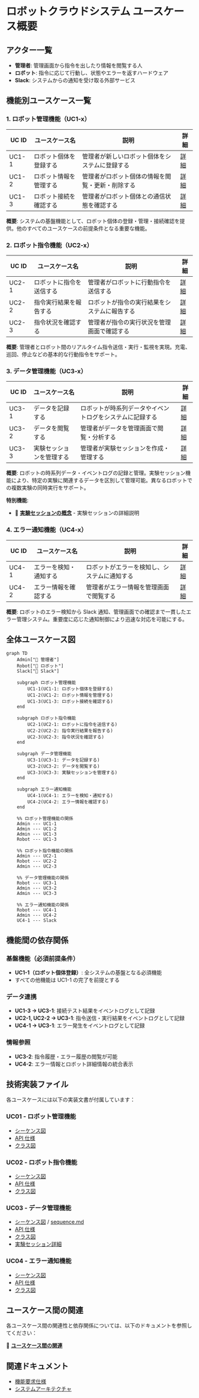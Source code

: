 # ロボットクラウドシステム ユースケース概要

## アクター一覧

- **管理者**: 管理画面から指令を出したり情報を閲覧する人
- **ロボット**: 指令に応じて行動し、状態やエラーを返すハードウェア
- **Slack**: システムからの通知を受け取る外部サービス

## 機能別ユースケース一覧

### 1. ロボット管理機能（UC1-x）

| UC ID | ユースケース名         | 説明                                             | 詳細                                   |
| ----- | ---------------------- | ------------------------------------------------ | -------------------------------------- |
| UC1-1 | ロボット個体を登録する | 管理者が新しいロボット個体をシステムに登録する   | [詳細](UC01_robot_management/index.md) |
| UC1-2 | ロボット情報を管理する | 管理者がロボット個体の情報を閲覧・更新・削除する | [詳細](UC01_robot_management/index.md) |
| UC1-3 | ロボット接続を確認する | 管理者がロボット個体との通信状態を確認する       | [詳細](UC01_robot_management/index.md) |

**概要**: システムの基盤機能として、ロボット個体の登録・管理・接続確認を提供。他のすべてのユースケースの前提条件となる重要な機能。

### 2. ロボット指令機能（UC2-x）

| UC ID | ユースケース名           | 説明                                         | 詳細                                |
| ----- | ------------------------ | -------------------------------------------- | ----------------------------------- |
| UC2-1 | ロボットに指令を送信する | 管理者がロボットに行動指令を送信する         | [詳細](UC02_robot_command/index.md) |
| UC2-2 | 指令実行結果を報告する   | ロボットが指令の実行結果をシステムに報告する | [詳細](UC02_robot_command/index.md) |
| UC2-3 | 指令状況を確認する       | 管理者が指令の実行状況を管理画面で確認する   | [詳細](UC02_robot_command/index.md) |

**概要**: 管理者とロボット間のリアルタイム指令送信・実行・監視を実現。充電、巡回、停止などの基本的な行動指令をサポート。

### 3. データ管理機能（UC3-x）

| UC ID | ユースケース名           | 説明                                                     | 詳細                                  |
| ----- | ------------------------ | -------------------------------------------------------- | ------------------------------------- |
| UC3-1 | データを記録する         | ロボットが時系列データやイベントログをシステムに記録する | [詳細](UC03_data_management/index.md) |
| UC3-2 | データを閲覧する         | 管理者がデータを管理画面で閲覧・分析する                 | [詳細](UC03_data_management/index.md) |
| UC3-3 | 実験セッションを管理する | 管理者が実験セッションを作成・管理する                   | [詳細](UC03_data_management/index.md) |

**概要**: ロボットの時系列データ・イベントログの記録と管理。実験セッション機能により、特定の実験に関連するデータを区別して管理可能。異なるロボットでの複数実験の同時実行をサポート。

**特別機能**:

- 📖 **[実験セッションの概念](UC03_data_management/experiment_session.md)** - 実験セッションの詳細説明

### 4. エラー通知機能（UC4-x）

| UC ID | ユースケース名         | 説明                                         | 詳細                                     |
| ----- | ---------------------- | -------------------------------------------- | ---------------------------------------- |
| UC4-1 | エラーを検知・通知する | ロボットがエラーを検知し、システムに通知する | [詳細](UC04_error_notification/index.md) |
| UC4-2 | エラー情報を確認する   | 管理者がエラー情報を管理画面で閲覧する       | [詳細](UC04_error_notification/index.md) |

**概要**: ロボットのエラー検知から Slack 通知、管理画面での確認まで一貫したエラー管理システム。重要度に応じた通知制御により迅速な対応を可能にする。

## 全体ユースケース図

```mermaid
graph TD
    Admin["👤 管理者"]
    Robot["🤖 ロボット"]
    Slack["💬 Slack"]

    subgraph ロボット管理機能
        UC1-1(UC1-1: ロボット個体を登録する)
        UC1-2(UC1-2: ロボット情報を管理する)
        UC1-3(UC1-3: ロボット接続を確認する)
    end

    subgraph ロボット指令機能
        UC2-1(UC2-1: ロボットに指令を送信する)
        UC2-2(UC2-2: 指令実行結果を報告する)
        UC2-3(UC2-3: 指令状況を確認する)
    end

    subgraph データ管理機能
        UC3-1(UC3-1: データを記録する)
        UC3-2(UC3-2: データを閲覧する)
        UC3-3(UC3-3: 実験セッションを管理する)
    end

    subgraph エラー通知機能
        UC4-1(UC4-1: エラーを検知・通知する)
        UC4-2(UC4-2: エラー情報を確認する)
    end

    %% ロボット管理機能の関係
    Admin --- UC1-1
    Admin --- UC1-2
    Admin --- UC1-3
    Robot --- UC1-3

    %% ロボット指令機能の関係
    Admin --- UC2-1
    Robot --- UC2-2
    Admin --- UC2-3

    %% データ管理機能の関係
    Robot --- UC3-1
    Admin --- UC3-2
    Admin --- UC3-3

    %% エラー通知機能の関係
    Robot --- UC4-1
    Admin --- UC4-2
    UC4-1 --- Slack
```

## 機能間の依存関係

### 基盤機能（必須前提条件）

- **UC1-1（ロボット個体登録）**: 全システムの基盤となる必須機能
- すべての他機能は UC1-1 の完了を前提とする

### データ連携

- **UC1-3 → UC3-1**: 接続テスト結果をイベントログとして記録
- **UC2-1, UC2-2 → UC3-1**: 指令送信・実行結果をイベントログとして記録
- **UC4-1 → UC3-1**: エラー発生をイベントログとして記録

### 情報参照

- **UC3-2**: 指令履歴・エラー履歴の閲覧が可能
- **UC4-2**: エラー情報とロボット詳細情報の統合表示

## 技術実装ファイル

各ユースケースには以下の実装文書が付属しています：

### UC01 - ロボット管理機能

- [シーケンス図](UC01_robot_management/sequence.md)
- [API 仕様](UC01_robot_management/api_spec.md)
- [クラス図](UC01_robot_management/class_diagram.pu)

### UC02 - ロボット指令機能

- [シーケンス図](UC02_robot_command/sequence.mmd)
- [API 仕様](UC02_robot_command/api_spec.md)
- [クラス図](UC02_robot_command/class_diagram.pu)

### UC03 - データ管理機能

- [シーケンス図](UC03_data_management/sequence.mmd) / [sequence.md](UC03_data_management/sequence.md)
- [API 仕様](UC03_data_management/api_spec.md)
- [クラス図](UC03_data_management/class_diagram.pu)
- [実験セッション詳細](UC03_data_management/experiment_session.md)

### UC04 - エラー通知機能

- [シーケンス図](UC04_error_notification/sequence.md)
- [API 仕様](UC04_error_notification/api_spec.md)
- [クラス図](UC04_error_notification/class_diagram.pu)

## ユースケース間の関連

各ユースケース間の関連性と依存関係については、以下のドキュメントを参照してください：

📖 **[ユースケース間の関連](usecase_relationships.md)**

## 関連ドキュメント

- [機能要求仕様](../10_requirements/functional_requirements.md)
- [システムアーキテクチャ](../00_overview/system_architecture.md)
